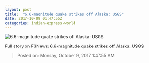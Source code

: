 ```yaml
---
layout: post
title:  "6.6-magnitude quake strikes off Alaska: USGS"
date: 2017-10-09 01:47:55Z
categories: indian-express-world
---
```


![6.6-magnitude quake strikes off Alaska: USGS](http://images.indianexpress.com/2017/05/alaska.jpg?w=759)




Full story on F3News: [6.6-magnitude quake strikes off Alaska: USGS](http://www.f3nws.com/n/PRjWHC)

> Posted on: Monday, October 9, 2017 1:47:55 AM
